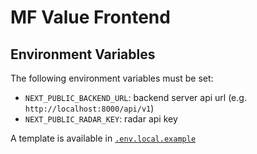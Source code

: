 # MF Value Frontend

## Environment Variables

The following environment variables must be set:
- `NEXT_PUBLIC_BACKEND_URL`: backend server api url (e.g. `http://localhost:8000/api/v1`)
- `NEXT_PUBLIC_RADAR_KEY`: radar api key

A template is available in [`.env.local.example`](.env.local.example)
